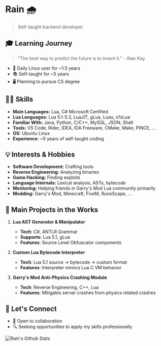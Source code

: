 # Rain 🌧️
> Self-taught backend developer

## 🎓 Learning Journey
> "The best way to predict the future is to invent it." - Alan Kay

- 🐧 Daily Linux user for ~1.5 years
- 📚 Self-taught for ~5 years
- 🖥️ Planning to pursue CS degree

## 👨‍💻 Skills

- **Main Languages:** Lua, C# Microsoft Certified
- **Lua Languages:** Lua 5.1-5.3, LuaJIT, gLua, Luau, cfxLua
- **Familiar With:** Java, Python, C/C++, MySQL, JSON, Shell
- **Tools:** VS Code, Rider, IDEA, IDA Freeware, CMake, Make, PINCE, ...
- **OS:** Ubuntu Linux
- **Experience:** ~5 years of self-taught coding

## 💡 Interests & Hobbies

- **Software Development:** Crafting tools
- **Reverse Engineering:** Analyzing binaries
- **Game Hacking:** Finding exploits
- **Language Internals:** Lexical analysis, ASTs, bytecode
- **Mentoring:** Helping friends in Garry's Mod Lua community primarily
- **Modding:** Garry's Mod, Minecraft, FiveM, RuneScape, ...

## 🚀 Main Projects in the Works

1. **Lua AST Generator & Manipulator**
   - **Tech**: C#, ANTLR Grammar
   - **Supports**: Lua 5.1, gLua
   - **Features**: Source Level Obfuscator components

2. **Custom Lua Bytecode Interpreter**
   - **Tech**: Lua 5.1 source → bytecode → custom format
   - **Features**: Interpreter mimics Lua C VM behavior

3. **Garry's Mod Anti-Physics Crashing Module**
   - **Tech**: Reverse Engineering, C++, Lua
   - **Features**: Mitigates server crashes from physics related crashes

## 🤝 Let's Connect

- 💼 Open to collaboration
- 🔍 Seeking opportunities to apply my skills professionally

![Rain's Github Stats](https://github-readme-stats.vercel.app/api?username=regen1337&hide_rank=true&show_icons=true&theme=github_dark)
